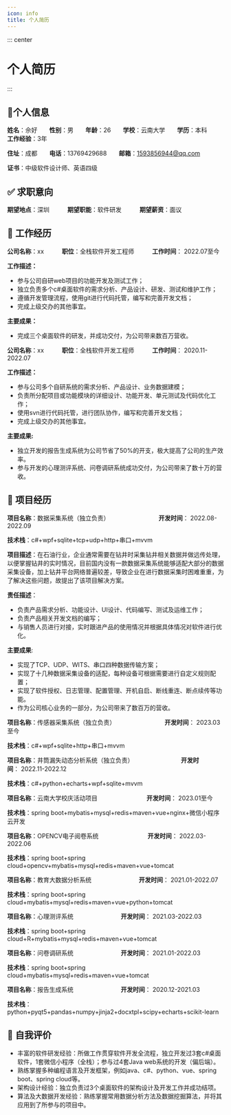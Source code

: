```yaml
---
icon: info
title: 个人简历
---
```

::: center
# **个人简历**
:::

## **👦个人信息**

**姓名**：佘好　　**性别**：男　　**年龄**：26　　**学校**：云南大学　　**学历**：本科　　**工作经验**：3年

**住址**：成都　　**电话**：13769429688　　**邮箱**：[1593856944@qq.com](http://1593856943@qq.com)

**证书**：中级软件设计师、英语四级

## **✅ 求职意向**

**期望地点**：深圳　　　**期望职能**：软件研发　　　**期望薪资**：面议

## **📅 工作经历**

**公司名称**：xx　　　**职位**：全栈软件开发工程师　　　**工作时间**： 2022.07至今

**工作描述：**

*   参与公司自研web项目的功能开发及测试工作；
*   独立负责多个c#桌面软件的需求分析、产品设计、研发、测试和维护工作；
*   遵循开发管理流程，使用git进行代码托管，编写和完善开发文档；
*   完成上级交办的其他事宜。

**主要成果：**

*   完成三个桌面软件的研发，并成功交付，为公司带来数百万营收。

**公司名称**：xx　　　**职位**：全栈软件开发工程师　　　**工作时间**： 2020.11-2022.07

**工作描述：**

*   参与公司多个自研系统的需求分析、产品设计、业务数据建模；
*   负责所分配项目或功能模块的详细设计、功能开发、单元测试及代码优化工作；
*   使用svn进行代码托管，进行团队协作，编写和完善开发文档；
*   完成上级交办的其他事宜。

**主要成果:**

*   独立开发的报告生成系统为公司节省了50%的开支，极大提高了公司的生产效率。
*   参与开发的心理测评系统、问卷调研系统成功交付，为公司带来了数十万的营收。

## **💼 项目经历**

**项目名称**：数据采集系统（独立负责）                             **开发时间**： 2022.08-2022.09

**技术栈**：c#+wpf+sqlite+tcp+udp+http+串口+mvvm

**项目描述**：在石油行业，企业通常需要在钻井时采集钻井相关数据并做远传处理，以便掌握钻井的实时情况，目前国内没有一款数据采集系统能够适配大部分的数据采集设备，加上钻井平台网络普遍较差，导致企业在进行数据采集时困难重重，为了解决这些问题，故提出了该项目解决方案。

**责任描述**：

*   负责产品需求分析、功能设计、UI设计、代码编写、测试及运维工作；
*   负责产品相关开发文档的编写；
*   与销售人员进行对接，实时跟进产品的使用情况并根据具体情况对软件进行优化。

**主要成果**:

*   实现了TCP、UDP、WITS、串口四种数据传输方案；
*   实现了十几种数据采集设备的适配，每种设备可根据需要进行自定义规则配置；
*   实现了软件授权、日志管理、配置管理、开机自启、断线重连、断点续传等功能。
*   作为公司核心业务的一部分，为公司带来了数百万的营收。

**项目名称**：传感器采集系统（独立负责）                             **开发时间**： 2023.03至今

**技术栈**：c#+wpf+sqlite+http+串口+mvvm

**项目名称**：井筒漏失动态分析系统（独立负责）                            **开发时间**： 2022.11-2022.12

**技术栈**：c#+python+echarts+wpf+sqlite+mvvm

**项目名称**：云南大学校庆活动项目                             **开发时间**： 2023.01至今

**技术栈**：spring boot+mybatis+mysql+redis+maven+vue+nginx+微信小程序云开发

**项目名称**：OPENCV电子阅卷系统                             **开发时间**： 2022.03-2022.06

**技术栈**：spring boot+spring cloud+opencv+mybatis+mysql+redis+maven+vue+tomcat

**项目名称**：教育大数据分析系统                            **开发时间**： 2021.01-2022.07

**技术栈**：spring boot+spring cloud+mybatis+mysql+redis+maven+vue+python+tomcat

**项目名称**：心理测评系统                            **开发时间**： 2021.03-2022.03

**技术栈**：spring boot+spring cloud+R+mybatis+mysql+redis+maven+vue+tomcat

**项目名称**：问卷调研系统                            **开发时间**： 2021.01-2022.03

**技术栈**：spring boot+spring cloud+mybatis+mysql+redis+maven+vue+tomcat

**项目名称**：报告生成系统                            **开发时间**： 2020.12-2021.03

**技术栈**：python+pyqt5+pandas+numpy+jinja2+docxtpl+scipy+echarts+scikit-learn

## **📝 自我评价**

*   丰富的软件研发经验：所做工作贯穿软件开发全流程，独立开发过3套c#桌面软件，1套微信小程序（全栈）；参与过4套Java web系统的开发（偏后端）。
*   熟练掌握多种编程语言及开发框架，例如java、c#、python、vue、spring boot、spring cloud等。
*   架构设计经验：独立负责过3个桌面软件的架构设计及开发工作并成功结项。
*   算法及大数据开发经验：熟练掌握常用数据分析方法及数据挖掘算法，并将其应用到了所参与的项目中。



